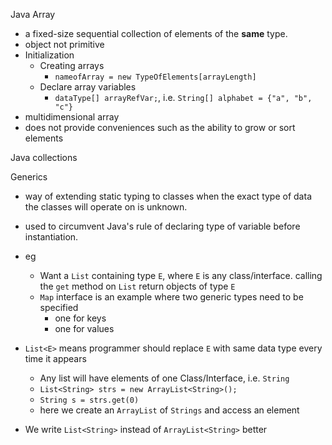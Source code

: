 
Java Array  

+ a fixed-size sequential collection of elements of the __same__ type.
+ object not primitive
+ Initialization
  + Creating arrays
    + `nameofArray = new TypeOfElements[arrayLength]`  
  + Declare array variables
    + `dataType[] arrayRefVar;`, i.e. `String[] alphabet = {"a", "b", "c"}`   
+ multidimensional array
+ does not provide conveniences such as the ability to grow or sort elements


Java collections


Generics
+ way of extending static typing to classes when the exact type of data the classes will operate on is unknown.
+ used to circumvent Java's rule of declaring type of variable before instantiation.
+ eg
  + Want a `List` containing type `E`, where `E` is any class/interface. calling the `get` method on `List` return objects of type `E`  
  + `Map` interface is an example where two generic types need to be specified
    + one for keys
    + one for values

+ `List<E>` means programmer should replace `E` with same data type every time it appears
  + Any list will have elements of one Class/Interface, i.e. `String`
  + `List<String> strs = new ArrayList<String>();`   
  + `String s = strs.get(0)`
  + here we create an `ArrayList` of `Strings` and access an element  

+ We write `List<String>` instead of `ArrayList<String>` better
